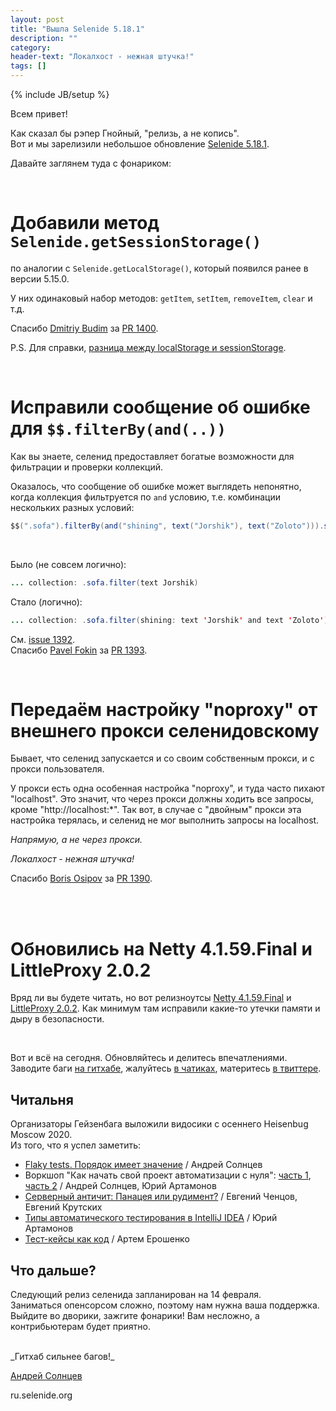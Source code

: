 ```yaml
---
layout: post
title: "Вышла Selenide 5.18.1"
description: ""
category:
header-text: "Локалхост - нежная штучка!"
tags: []
---
```

{% include JB/setup %}

Всем привет!  

Как сказал бы рэпер Гнойный, "релизь, а не копись".  
Вот и мы зарелизили небольшое обновление [Selenide 5.18.1](https://github.com/selenide/selenide/milestone/115?closed=1).  

Давайте заглянем туда с фонариком:  

<br>

# Добавили метод `Selenide.getSessionStorage()`

по аналогии с `Selenide.getLocalStorage()`, который появился ранее в версии 5.15.0.

У них одинаковый набор методов: `getItem`, `setItem`, `removeItem`, `clear` и т.д.  

Спасибо [Dmitriy Budim](https://github.com/dbudim) за [PR 1400](https://github.com/selenide/selenide/pull/1400). 

P.S. Для справки, [разница между localStorage и sessionStorage](https://itchief.ru/javascript/localstorage-and-sessionstorage).

<br/>

# Исправили сообщение об ошибке для `$$.filterBy(and(..))`

Как вы знаете, селенид предоставляет богатые возможности для фильтрации и проверки коллекций. 

Оказалось, что сообщение об ошибке может выглядеть непонятно, когда коллекция фильтруется по `and` условию, т.е. 
комбинации нескольких разных условий:

```java
$$(".sofa").filterBy(and("shining", text("Jorshik"), text("Zoloto"))).shouldHave(size(2));
```
<br/>

Было (не совсем логично):
```java
... collection: .sofa.filter(text Jorshik)
```

Стало (логично):
```java
... collection: .sofa.filter(shining: text 'Jorshik' and text 'Zoloto')
```

См. [issue 1392](https://github.com/selenide/selenide/issues/1392).  
Спасибо [Pavel Fokin](https://github.com/fokinp) за [PR 1393](https://github.com/selenide/selenide/pull/1393). 

<br/>

# Передаём настройку "noproxy" от внешнего прокси селенидовскому

Бывает, что селенид запускается и со своим собственным прокси, и с прокси пользователя. 

У прокси есть одна особенная настройка "noproxy", и туда часто пихают "localhost". Это значит, что через прокси должны 
ходить все запросы, кроме "http://localhost:*". Так вот, в случае с "двойным" прокси эта настройка терялась, и 
селенид не мог выполнить запросы на localhost. 

_Напрямую, а не через прокси._

_Локалхост - нежная штучка!_ 

Спасибо [Boris Osipov](https://github.com/BorisOsipov) за [PR 1390](https://github.com/selenide/selenide/pull/1390). 

<br/>


<br/>

# Обновились на Netty 4.1.59.Final и LittleProxy 2.0.2

Вряд ли вы будете читать, но вот релизноутсы 
[Netty 4.1.59.Final](https://netty.io/news/2021/02/08/4-1-59-Final.html) и 
[LittleProxy 2.0.2](https://github.com/adamfisk/LittleProxy/releases/tag/littleproxy-1.1.2). 
Как минимум там исправили какие-то утечки памяти и дыру в безопасности. 

<br/>

Вот и всё на сегодня. Обновляйтесь и делитесь впечатлениями. 
Заводите баги [на гитхабе](https://github.com/selenide/selenide/issues/new), жалуйтесь [в чатиках](https://softwaretesters.slack.com/messages/selenide_ru), 
материтесь [в твиттере](https://twitter.com/selenide).

## Читальня

Организаторы Гейзенбага выложили видосики с осеннего Heisenbug Moscow 2020.  
Из того, что я успел заметить:

* [Flaky tests. Порядок имеет значение](https://www.youtube.com/watch?list=PLsVTVVvrKX9tBV0_LSkAoSZge3C8qb0ec&v=fFe3reCoeBQ&feature=emb_logo&ab_channel=Heisenbug)
  / Андрей Солнцев
* Воркшоп "Как начать свой проект автоматизации с нуля": 
  [часть 1](https://www.youtube.com/watch?v=1aq4gYflEho&feature=youtu.be&utm_campaign=Heisenbug_2020_Piter_Announce_NoParticipants_211220&utm_medium=email&utm_source=newsletter&ab_channel=Heisenbug), 
  [часть 2](https://www.youtube.com/watch?utm_campaign=Heisenbug_2020_Piter_Announce_NoParticipants_211220&utm_medium=email&utm_source=newsletter&v=pbvJ8rmh7Ws&feature=youtu.be&ab_channel=Heisenbug)
    / Андрей Солнцев, Юрий Артамонов
* [Серверный античит: Панацея или рудимент?](https://www.youtube.com/watch?v=4yq37nxkguM&list=PLsVTVVvrKX9tBV0_LSkAoSZge3C8qb0ec&index=12&ab_channel=Heisenbug) / Евгений Ченцов, Евгений Крутских
* [Типы автоматического тестирования в IntelliJ IDEA](https://www.youtube.com/watch?v=8gOkdFk2JZ8&list=PLsVTVVvrKX9tBV0_LSkAoSZge3C8qb0ec&index=3&ab_channel=Heisenbug) / Юрий Артамонов
* [Тест-кейсы как код](https://www.youtube.com/watch?v=Prm2-c_5mYs&list=PLsVTVVvrKX9tBV0_LSkAoSZge3C8qb0ec&index=18&ab_channel=Heisenbug) / Артем Ерошенко


## Что дальше?

Следующий релиз селенида запланирован на 14 февраля.    
Заниматься опенсорсом сложно, поэтому нам нужна ваша поддержка. Выйдите во дворики, зажгите фонарики! 
Вам несложно, а контрибьютерам будет приятно.  

<br>
_Гитхаб сильнее багов!_  

<br>

[Андрей Солнцев](http://asolntsev.github.io/)

ru.selenide.org
